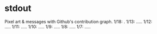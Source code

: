 # stdout
Pixel art &amp; messages with Github's contribution graph.
1/18: .
1/13: .....
1/12: .....
1/11: .....
1/10: .....
1/9: .....
1/8: .....
1/7: .....

